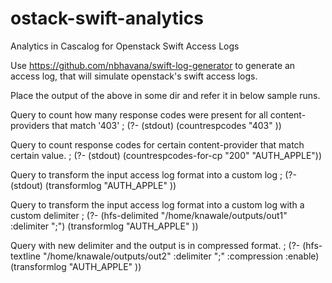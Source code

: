 ostack-swift-analytics
======================

Analytics in Cascalog for Openstack Swift Access Logs

Use https://github.com/nbhavana/swift-log-generator to generate an access log,
that will simulate openstack's swift access logs.

Place the output of the above in some dir and refer it in below sample runs.


Query to count how many response codes were present for all content-providers that match '403'
; (?- (stdout) (countrespcodes "403" ))

Query to count response codes for certain content-provider that match certain value.
; (?- (stdout) (countrespcodes-for-cp "200" "AUTH_APPLE")) 

Query to transform the input access log format into a custom log 
; (?- (stdout) (transformlog "AUTH_APPLE" ))

Query to transform the input access log format into a custom log with a custom delimiter
; (?- (hfs-delimited "/home/knawale/outputs/out1" :delimiter ";") (transformlog "AUTH_APPLE" ))

Query with new delimiter and the output is in compressed format.
; (?- (hfs-textline "/home/knawale/outputs/out2" :delimiter ";" :compression :enable) (transformlog "AUTH_APPLE" ))
